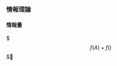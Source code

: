 ### 情報理論

#### 情報量

$$$f(A)+f()$$$
<!--stackedit_data:
eyJoaXN0b3J5IjpbLTE0NzMxNjE0MTgsLTMyNzY0MDY1N119
-->